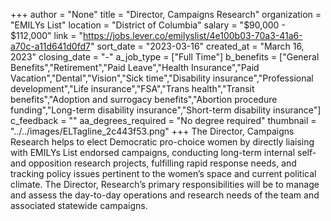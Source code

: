 +++
author = "None"
title = "Director, Campaigns Research"
organization = "EMILYs List"
location = "District of Columbia"
salary = "$90,000 - $112,000"
link = "https://jobs.lever.co/emilyslist/4e100b03-70a3-41a6-a70c-a11d641d0fd7"
sort_date = "2023-03-16"
created_at = "March 16, 2023"
closing_date = "-"
a_job_type = ["Full Time"]
b_benefits = ["General Benefits","Retirement","Paid Leave","Health Insurance","Paid Vacation","Dental","Vision","Sick time","Disability insurance","Professional development","Life insurance","FSA","Trans health","Transit benefits","Adoption and surrogacy benefits","Abortion procedure funding","Long-term disability insurance","Short-term disability insurance"]
c_feedback = ""
aa_degrees_required = "No degree required"
thumbnail = "../../images/ELTagline_2c443f53.png"
+++
The Director, Campaigns Research helps to elect Democratic pro-choice women by directly liaising with EMILYs List endorsed campaigns, conducting long-term internal self- and opposition research projects, fulfilling rapid response needs, and tracking policy issues pertinent to the women’s space and current political climate. The Director, Research’s primary responsibilities will be to manage and assess the day-to-day operations and research needs of the team and associated statewide campaigns. 